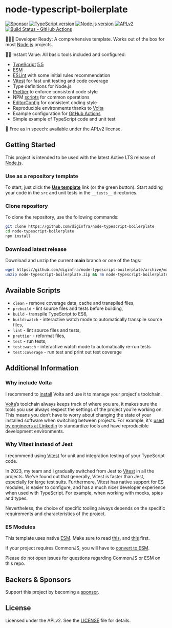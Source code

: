 # node-typescript-boilerplate

[![Sponsor][sponsor-badge]][sponsor]
[![TypeScript version][ts-badge]][typescript-5-5]
[![Node.js version][nodejs-badge]][nodejs]
[![APLv2][license-badge]][license]
[![Build Status - GitHub Actions][gha-badge]][gha-ci]

👩🏻‍💻 Developer Ready: A comprehensive template. Works out of the box for most [Node.js][nodejs] projects.

🏃🏽 Instant Value: All basic tools included and configured:

- [TypeScript][typescript] [5.5][typescript-5-5]
- [ESM][esm]
- [ESLint][eslint] with some initial rules recommendation
- [Vitest][vitest] for fast unit testing and code coverage
- Type definitions for Node.js
- [Prettier][prettier] to enforce consistent code style
- NPM [scripts](#available-scripts) for common operations
- [EditorConfig][editorconfig] for consistent coding style
- Reproducible environments thanks to [Volta][volta]
- Example configuration for [GitHub Actions][gh-actions]
- Simple example of TypeScript code and unit test

🤲 Free as in speech: available under the APLv2 license.

## Getting Started

This project is intended to be used with the latest Active LTS release of [Node.js][nodejs].

### Use as a repository template

To start, just click the **[Use template][repo-template-action]** link (or the green button). Start adding your code in the `src` and unit tests in the `__tests__` directories.

### Clone repository

To clone the repository, use the following commands:

```sh
git clone https://github.com/diginfra/node-typescript-boilerplate
cd node-typescript-boilerplate
npm install
```

### Download latest release

Download and unzip the current **main** branch or one of the tags:

```sh
wget https://github.com/diginfra/node-typescript-boilerplate/archive/main.zip -O node-typescript-boilerplate.zip
unzip node-typescript-boilerplate.zip && rm node-typescript-boilerplate.zip
```

## Available Scripts

- `clean` - remove coverage data, cache and transpiled files,
- `prebuild` - lint source files and tests before building,
- `build` - transpile TypeScript to ES6,
- `build:watch` - interactive watch mode to automatically transpile source files,
- `lint` - lint source files and tests,
- `prettier` - reformat files,
- `test` - run tests,
- `test:watch` - interactive watch mode to automatically re-run tests
- `test:coverage` - run test and print out test coverage

## Additional Information

### Why include Volta

I recommend to [install][volta-getting-started] Volta and use it to manage your project's toolchain.

[Volta][volta]’s toolchain always keeps track of where you are, it makes sure the tools you use always respect the settings of the project you’re working on. This means you don’t have to worry about changing the state of your installed software when switching between projects. For example, it's [used by engineers at LinkedIn][volta-tomdale] to standardize tools and have reproducible development environments.

### Why Vitest instead of Jest

I recommend using [Vitest][vitest] for unit and integration testing of your TypeScript code.

In 2023, my team and I gradually switched from Jest to [Vitest][vitest] in all the projects. We've found out that generally, Vitest is faster than Jest, especially for large test suits. Furthermore, Vitest has native support for ES modules, is easier to configure, and has a much nicer developer experience when used with TypeScript. For example, when working with mocks, spies and types.

Nevertheless, the choice of specific tooling always depends on the specific requirements and characteristics of the project.

### ES Modules

This template uses native [ESM][esm]. Make sure to read [this][nodejs-esm], and [this][ts47-esm] first.

If your project requires CommonJS, you will have to [convert to ESM][sindresorhus-esm].

Please do not open issues for questions regarding CommonJS or ESM on this repo.

## Backers & Sponsors

Support this project by becoming a [sponsor][sponsor].

## License

Licensed under the APLv2. See the [LICENSE](https://github.com/diginfra/node-typescript-boilerplate/blob/main/LICENSE) file for details.

[ts-badge]: https://img.shields.io/badge/TypeScript-5.5-blue.svg
[nodejs-badge]: https://img.shields.io/badge/Node.js->=%2020.9-blue.svg
[nodejs]: https://nodejs.org/dist/latest-v20.x/docs/api/
[gha-badge]: https://github.com/diginfra/node-typescript-boilerplate/actions/workflows/nodejs.yml/badge.svg
[gha-ci]: https://github.com/diginfra/node-typescript-boilerplate/actions/workflows/nodejs.yml
[typescript]: https://www.typescriptlang.org/
[typescript-5-5]: https://devblogs.microsoft.com/typescript/announcing-typescript-5-5/
[license-badge]: https://img.shields.io/badge/license-APLv2-blue.svg
[license]: https://github.com/diginfra/node-typescript-boilerplate/blob/main/LICENSE
[sponsor-badge]: https://img.shields.io/badge/♥-Sponsor-fc0fb5.svg
[sponsor]: https://github.com/sponsors/diginfra
[eslint]: https://github.com/eslint/eslint
[prettier]: https://prettier.io
[volta]: https://volta.sh
[volta-getting-started]: https://docs.volta.sh/guide/getting-started
[volta-tomdale]: https://twitter.com/tomdale/status/1162017336699838467
[gh-actions]: https://github.com/features/actions
[repo-template-action]: https://github.com/diginfra/node-typescript-boilerplate/generate
[esm]: https://developer.mozilla.org/en-US/docs/Web/JavaScript/Guide/Modules
[sindresorhus-esm]: https://gist.github.com/sindresorhus/a39789f98801d908bbc7ff3ecc99d99c
[nodejs-esm]: https://nodejs.org/docs/latest-v16.x/api/esm.html
[ts47-esm]: https://devblogs.microsoft.com/typescript/announcing-typescript-4-7/#esm-nodejs
[editorconfig]: https://editorconfig.org
[vitest]: https://vitest.dev
